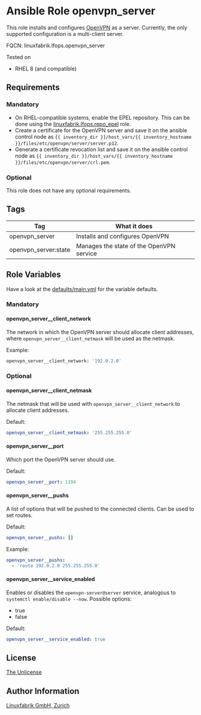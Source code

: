 # Ansible Role openvpn_server

This role installs and configures [OpenVPN](https://openvpn.net/) as a server. Currently, the only supported configuration is a multi-client server.

FQCN: linuxfabrik.lfops.openvpn_server

Tested on

* RHEL 8 (and compatible)


## Requirements

### Mandatory

* On RHEL-compatible systems, enable the EPEL repository. This can be done using the [linuxfabrik.lfops.repo_epel](https://github.com/Linuxfabrik/lfops/tree/main/roles/repo_epel) role.
* Create a certificate for the OpenVPN server and save it on the ansible control node as `{{ inventory_dir }}/host_vars/{{ inventory_hostname }}/files/etc/openvpn/server/server.p12`.
* Generate a certificate revocation list and save it on the ansible control node as `{{ inventory_dir }}/host_vars/{{ inventory_hostname }}/files/etc/openvpn/server/crl.pem`.


### Optional

This role does not have any optional requirements.


## Tags

| Tag                  | What it does                             |
| ---                  | ------------                             |
| openvpn_server       | Installs and configures OpenVPN          |
| openvpn_server:state | Manages the state of the OpenVPN service |


## Role Variables

Have a look at the [defaults/main.yml](https://github.com/Linuxfabrik/lfops/blob/main/roles/openvpn_server/defaults/main.yml) for the variable defaults.


### Mandatory

#### openvpn_server__client_network

The network in which the OpenVPN server should allocate client addresses, where `openvpn_server__client_netmask` will be used as the netmask.

Example:
```bash
openvpn_server__client_network: '192.0.2.0'
```


### Optional

#### openvpn_server__client_netmask

The netmask that will be used with `openvpn_server__client_network` to allocate client addresses.

Default:
```yaml
openvpn_server__client_netmask: '255.255.255.0'
```


#### openvpn_server__port

Which port the OpenVPN server should use.

Default:
```yaml
openvpn_server__port: 1194
```


#### openvpn_server__pushs

A list of options that will be pushed to the connected clients. Can be used to set routes.

Default:
```yaml
openvpn_server__pushs: []
```

Example:
```yaml
openvpn_server__pushs:
  - 'route 192.0.2.0 255.255.255.0'
```


#### openvpn_server__service_enabled

Enables or disables the `openvpn-server@server` service, analogous to `systemctl enable/disable --now`. Possible options:

* true
* false

Default:
```yaml
openvpn_server__service_enabled: true
```


## License

[The Unlicense](https://unlicense.org/)


## Author Information

[Linuxfabrik GmbH, Zurich](https://www.linuxfabrik.ch)
